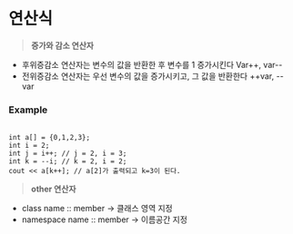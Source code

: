연산식
=========================

> **증가와 감소 연산자**
* 후위증감소 연산자는 변수의 값을 반환한 후 변수를 1 증가시킨다 Var++, var--
* 전위증감소 연산자는 우선 변수의 값을 증가시키고, 그 값을 반환한다 ++var, --var

### Example
<pre> <code>
int a[] = {0,1,2,3};
int i = 2;
int j = i++; // j = 2, i = 3;
int k = --i; // k = 2, i = 2;
cout << a[k++]; // a[2]가 출력되고 k=3이 된다.
</code></pre>

> **other 연산자**
* class name :: member -> 클래스 영역 지정
* namespace name :: member -> 이름공간 지정
